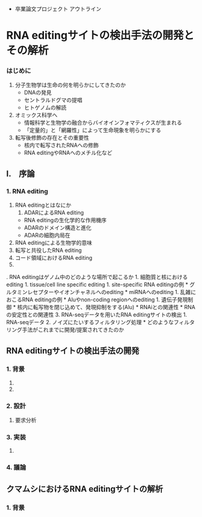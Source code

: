 * 卒業論文プロジェクト アウトライン
# RNA editingサイトの検出手法の開発とその解析

### はじめに
1. 分子生物学は生命の何を明らかにしてきたのか
	* DNAの発見
	* セントラルドグマの提唱
	* ヒトゲノムの解読
2. オミックス科学へ
	* 情報科学と生物学の融合からバイオインフォマティクスが生まれる
	* 「定量的」と「網羅性」によって生命現象を明らかにする
3. 転写後修飾の存在とその重要性
	* 核内で転写されたRNAへの修飾
	* RNA editingやRNAへのメチル化など

## I.　序論	
### 1. RNA editing
1. RNA editingとはなにか
	1. ADARによるRNA editing
	* RNA editingの生化学的な作用機序
	* ADARのドメイン構造と進化
	* ADARの細胞内局在
2. RNA editingによる生物学的意味
1. 転写と共役したRNA editing
1. コード領域におけるRNA editing
2. 





. RNA editingはゲノム中のどのような場所で起こるか
	1.  細胞質と核におけるediting
	1.  tissue/cell line specific editing 
	1. site-specific RNA editingの例
		* グルタミンレセプターやイオンチャネルへのediting
		* miRNAへのediting
	1. 乱雑におこるRNA editingの例
		* Aluやnon-coding regionへのediting
	1. 遺伝子発現制御
		* 核内に転写物を閉じ込めて、発現抑制をする(Alu)
		* RNAiとの関連性
		* RNAの安定性との関連性
3. RNA-seqデータを用いたRNA editingサイトの検出
	1. RNA-seqデータ
	2. ノイズにたいするフィルタリング処理
		* どのようなフィルタリング手法がこれまでに開発/提案されてきたのか
		
## RNA editingサイトの検出手法の開発
### 1. 背景
1.
2.

### 2. 設計
1. 要求分析

### 3. 実装
1. 

### 4. 議論

## クマムシにおけるRNA editingサイトの解析
### 1. 背景

